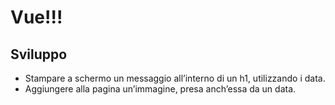 Vue!!!
===

## Sviluppo
- Stampare a schermo un messaggio all’interno di un h1, utilizzando i data.
- Aggiungere alla pagina un’immagine, presa anch’essa da un data.
